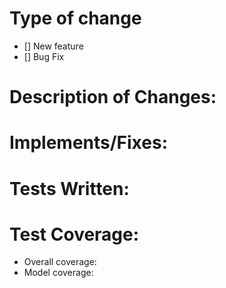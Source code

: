 # Type of change
- [] New feature
- [] Bug Fix

# Description of Changes:


# Implements/Fixes:


# Tests Written:


# Test Coverage:
- Overall coverage:
- Model coverage: